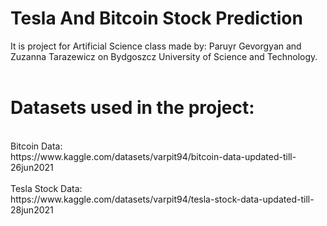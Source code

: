 # Tesla And Bitcoin Stock Prediction

It is project for Artificial Science class made by: Paruyr Gevorgyan and Zuzanna Tarazewicz on Bydgoszcz University of Science and Technology.<br />
<br />
# Datasets used in the project:<br />
<br />
Bitcoin Data:<br />
https://www.kaggle.com/datasets/varpit94/bitcoin-data-updated-till-26jun2021<br />
<br />
Tesla Stock Data:<br />
https://www.kaggle.com/datasets/varpit94/tesla-stock-data-updated-till-28jun2021<br />
